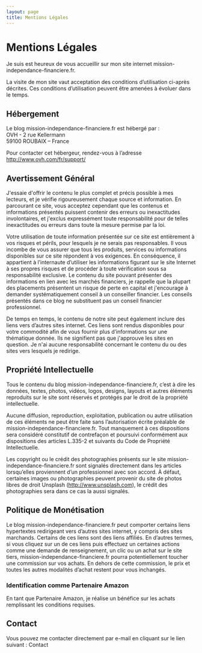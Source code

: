 ```yaml
---
layout: page
title: Mentions Légales
---
```


# Mentions Légales
Je suis est heureux de vous accueillir sur mon site internet mission-independance-financiere.fr.

La visite de mon site vaut acceptation des conditions d’utilisation ci-après décrites. Ces conditions d’utilisation peuvent être amenées à évoluer dans le temps.

## Hébergement
Le blog mission-independance-financiere.fr est hébergé par :  
OVH - 2 rue Kellermann  
59100 ROUBAIX – France

Pour contacter cet hébergeur, rendez-vous à l’adresse http://www.ovh.com/fr/support/

## Avertissement Général
J'essaie d'offrir le contenu le plus complet et précis possible à mes lecteurs, et je vérifie rigoureusement chaque source et information. En parcourant ce site, vous acceptez cependant que les contenus et informations présentés puissent contenir des erreurs ou inexactitudes involontaires, et j'exclus expressément toute responsabilité pour de telles inexactitudes ou erreurs dans toute la mesure permise par la loi.

Votre utilisation de toute information présentée sur ce site est entièrement à vos risques et périls, pour lesquels je ne serais pas responsables. Il vous incombe de vous assurer que tous les produits, services ou informations disponibles sur ce site répondent à vos exigences. En conséquence, il appartient à l’internaute d’utiliser les informations figurant sur le site Internet à ses propres risques et de procéder à toute vérification sous sa responsabilité exclusive. Le contenu du site pouvant présenter des informations en lien avec les marchés financiers, je rappelle que la plupart des placements présentent un risque de perte en capital et j'encourage à demander systématiquement conseil à un conseiller financier. Les conseils présentés dans ce blog ne substituent pas un conseil financier professionnel.

De temps en temps, le contenu de notre site peut également inclure des liens vers d’autres sites internet. Ces liens sont rendus disponibles pour votre commodité afin de vous fournir plus d’informations sur une thématique donnée. Ils ne signifient pas que j'approuve les sites en question. Je n'ai aucune responsabilité concernant le contenu du ou des sites vers lesquels je redirige.

## Propriété Intellectuelle
Tous le contenu du blog mission-independance-financiere.fr, c’est à dire les données, textes, photos, vidéos, logos, designs, layouts et autres éléments reproduits sur le site sont réservés et protégés par le droit de la propriété intellectuelle.

Aucune diffusion, reproduction, exploitation, publication ou autre utilisation de ces éléments ne peut être faite sans l’autorisation écrite préalable de mission-independance-financiere.fr. Tout manquement à ces dispositions sera considéré constitutif de contrefaçon et poursuivi conformément aux dispositions des articles L.335-2 et suivants du Code de Propriété Intellectuelle.

Les copyright ou le crédit des photographies présents sur le site mission-independance-financiere.fr sont signalés directement dans les articles lorsqu’elles proviennent d’un professionnel avec son accord. À défaut, certaines images ou photographies peuvent provenir du site de photos libres de droit Unsplash (http://www.unsplash.com), le crédit des photographies sera dans ce cas la aussi signalés.

## Politique de Monétisation
Le blog mission-independance-financiere.fr peut comporter certains liens hypertextes redirigeant vers d’autres sites internet, y compris des sites marchands. Certains de ces liens sont des liens affiliés. En d’autres termes, si vous cliquez sur un de ces liens puis effectuez un certaines actions comme une demande de renseignement, un clic ou un achat sur le site tiers, mission-independance-financiere.fr pourra potentiellement toucher une commission sur vos achats. En dehors de cette commission, le prix et toutes les autres modalités d’achat restent pour vous inchangés.

### Identification comme Partenaire Amazon
En tant que Partenaire Amazon, je réalise un bénéfice sur les achats remplissant les conditions requises.

## Contact

Vous pouvez me contacter directement par e-mail en cliquant sur le lien suivant : <a style="cursor:pointer" onclick="d='gmail.com'; u='tyrodev'; prompt('Envoyez-nous un mail à :',u + '@' + d);">Contact</a>